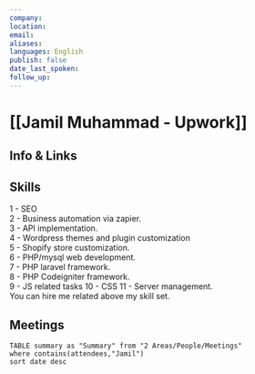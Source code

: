```yaml
---
company: 
location: 
email: 
aliases: 
languages: English
publish: false
date_last_spoken: 
follow_up: 
---
```


# [[Jamil Muhammad - Upwork]]


## Info & Links


## Skills
1 - SEO  
2 - Business automation via zapier.  
3 - API implementation.  
4 - Wordpress themes and plugin customization  
5 - Shopify store customization.  
6 - PHP/mysql web development.  
7 - PHP laravel framework.  
8 - PHP Codeigniter framework.  
9 - JS related tasks 
10 - CSS 
11 - Server management.  
You can hire me related above my skill set.



## Meetings

```dataview
TABLE summary as "Summary" from "2 Areas/People/Meetings"
where contains(attendees,"Jamil")
sort date desc
```
